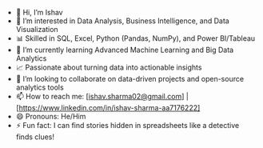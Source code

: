 - 👋 Hi, I’m Ishav
- 👀 I’m interested in Data Analysis, Business Intelligence, and Data Visualization
- 📊 Skilled in SQL, Excel, Python (Pandas, NumPy), and Power BI/Tableau
- 🌱 I’m currently learning Advanced Machine Learning and Big Data Analytics
- 📈 Passionate about turning data into actionable insights
- 💞️ I’m looking to collaborate on data-driven projects and open-source analytics tools
- 📫 How to reach me: [ishav.sharma02@gmail.com] | [https://www.linkedin.com/in/ishav-sharma-aa7176222]
- 😄 Pronouns: He/Him
- ⚡ Fun fact: I can find stories hidden in spreadsheets like a detective finds clues!


<!---
ishav56/ishav56 is a ✨ special ✨ repository because its `README.md` (this file) appears on your GitHub profile.
You can click the Preview link to take a look at your changes.
--->
